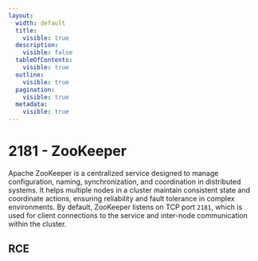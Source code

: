 ```yaml
---
layout:
  width: default
  title:
    visible: true
  description:
    visible: false
  tableOfContents:
    visible: true
  outline:
    visible: true
  pagination:
    visible: true
  metadata:
    visible: true
---
```


# 2181 - ZooKeeper

Apache ZooKeeper is a centralized service designed to manage configuration, naming, synchronization, and coordination in distributed systems. It helps multiple nodes in a cluster maintain consistent state and coordinate actions, ensuring reliability and fault tolerance in complex environments. By default, ZooKeeper listens on TCP port `2181`, which is used for client connections to the service and inter-node communication within the cluster.

## RCE

